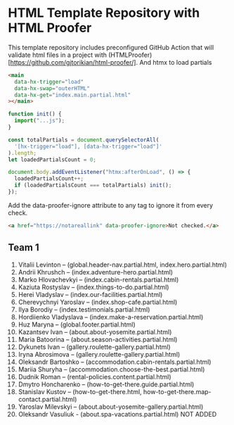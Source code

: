 # HTML Template Repository with HTML Proofer

This template repository includes preconfigured GitHub Action that will validate html files in a project with (HTMLProofer)[https://github.com/gjtorikian/html-proofer/].
And htmx to load partials

```html
<main
  data-hx-trigger="load"
  data-hx-swap="outerHTML"
  data-hx-get="index.main.partial.html"
></main>
```

```js
function init() {
  import("...js");
}

const totalPartials = document.querySelectorAll(
  '[hx-trigger="load"], [data-hx-trigger="load"]'
).length;
let loadedPartialsCount = 0;

document.body.addEventListener("htmx:afterOnLoad", () => {
  loadedPartialsCount++;
  if (loadedPartialsCount === totalPartials) init();
});
```

Add the data-proofer-ignore attribute to any tag to ignore it from every check.

```html
<a href="https://notareallink" data-proofer-ignore>Not checked.</a>
```

## Team 1

1. Vitalii Levinton – (global.header-nav.partial.html, index.hero.partial.html)  
2. Andrii Khrushch – (index.adventure-hero.partial.html)  
3. Marko Hlovachevkyi – (index.cabin-rentals.partial.html)  
4. Kaziuta Rostyslav – (index.things-to-do.partial.html)  
5. Herei Vladyslav – (index.our-facilities.partial.html)  
6. Cherevychnyi Yaroslav – (index.shop-cafe.partial.html)  
7. Ilya Borodiy – (index.testimonials.partial.html)  
8. Hordiienko Vladyslava – (index.make-a-reservation.partial.html)  
9. Huz Maryna – (global.footer.partial.html)  
10. Kazantsev Ivan – (about.about-yosemite.partial.html)  
11. Maria Batoorina – (about.season-activities.partial.html)  
12. Dykunets Ivan – (gallery.roulette-gallery.partial.html)  
13. Iryna Abrosimova – (gallery.roulette-gallery.partial.html)  
14. Oleksandr Bartoshko – (accommodation.cabin-rentals.partial.html) 
15. Mariia Shuryha – (accommodation.choose-the-best.partial.html)  
16. Dudnik Roman – (rental-policies.content.partial.html)  
17. Dmytro Honcharenko – (how-to-get-there.guide.partial.html)  
18. Stanislav Kustov – (how-to-get-there.html, how-to-get-there.map-contact.partial.html)  
19. Yaroslav Milevskyi – (about.about-yosemite-gallery.partial.html)  
20. Oleksandr Vasuliuk - (about.spa-vacations.partial.html) NOT ADDED